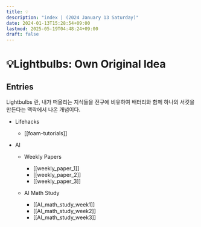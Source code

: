 ```yaml
---
title: 💡
description: "index | (2024 January 13 Saturday)"
date: 2024-01-13T15:28:54+09:00
lastmod: 2025-05-19T04:48:24+09:00
draft: false
---
```


# 💡Lightbulbs: Own Original Idea

## Entries
Lightbulbs 란, 내가 떠올리는 지식들을 전구에 비유하여 배터리와 함께 하나의 서킷을 만든다는 맥락에서 나온 개념이다.

- Lifehacks
    - [[foam-tutorials]]

- AI
  - Weekly Papers
    - [[weekly_paper_1]]
    - [[weekly_paper_2]]
    - [[weekly_paper_3]]

  - AI Math Study
    - [[AI_math_study_week1]]
    - [[AI_math_study_week2]]
    - [[AI_math_study_week3]]